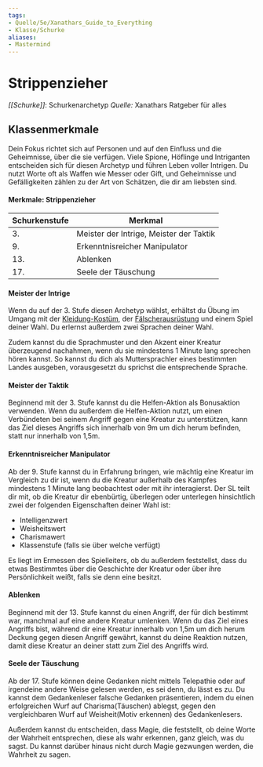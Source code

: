 ```yaml
---
tags: 
- Quelle/5e/Xanathars_Guide_to_Everything
- Klasse/Schurke
aliases: 
- Mastermind
---
```

# Strippenzieher
_[[Schurke]]_: Schurkenarchetyp
_Quelle:_ Xanathars Ratgeber für alles

## Klassenmerkmale
Dein Fokus richtet sich auf Personen und auf den Einfluss und die Geheimnisse, über die sie verfügen. Viele Spione, Höflinge und Intriganten entscheiden sich für diesen Archetyp und führen Leben voller Intrigen. Du nutzt Worte oft als Waffen wie Messer oder Gift, und Geheimnisse und Gefälligkeiten zählen zu der Art von Schätzen, die dir am liebsten sind.

#### Merkmale: Strippenzieher
| Schurkenstufe | Merkmal                                 |
| ------------- | --------------------------------------- |
| 3.            | Meister der Intrige, Meister der Taktik |
| 9.            | Erkenntnisreicher Manipulator           |
| 13.           | Ablenken                                |
| 17.           | Seele der Täuschung                     |

#### Meister der Intrige
Wenn du auf der 3. Stufe diesen Archetyp wählst, erhältst du Übung im Umgang mit der [Kleidung-Kostüm](../Gegenst%C3%A4nde/Kleidung-Kost%C3%BCm.md), der [Fälscherausrüstung](../../../Gegenstände/Fälscherausrüstung.md) und einem Spiel deiner Wahl. Du erlernst außerdem zwei Sprachen deiner Wahl.

Zudem kannst du die Sprachmuster und den Akzent einer Kreatur überzeugend nachahmen, wenn du sie mindestens 1 Minute lang sprechen hören kannst. So kannst du dich als Muttersprachler eines bestimmten Landes ausgeben, vorausgesetzt du sprichst die entsprechende Sprache.

#### Meister der Taktik
Beginnend mit der 3. Stufe kannst du die Helfen-Aktion als Bonusaktion verwenden. Wenn du außerdem die Helfen-Aktion nutzt, um einen Verbündeten bei seinem Angriff gegen eine Kreatur zu unterstützen, kann das Ziel dieses Angriffs sich innerhalb von 9m um dich herum befinden, statt nur innerhalb von 1,5m.

#### Erkenntnisreicher Manipulator
Ab der 9. Stufe kannst du in Erfahrung bringen, wie mächtig eine Kreatur im Vergleich zu dir ist, wenn du die Kreatur außerhalb des Kampfes mindestens 1 Minute lang beobachtest oder mit ihr interagierst. Der SL teilt dir mit, ob die Kreatur dir ebenbürtig, überlegen oder unterlegen hinsichtlich zwei der folgenden Eigenschaften deiner Wahl ist:

- Intelligenzwert
- Weisheitswert
- Charismawert
- Klassenstufe (falls sie über welche verfügt)

Es liegt im Ermessen des Spielleiters, ob du außerdem feststellst, dass du etwas Bestimmtes über die Geschichte der Kreatur oder über ihre Persönlichkeit weißt, falls sie denn eine besitzt.

#### Ablenken
Beginnend mit der 13. Stufe kannst du einen Angriff, der für dich bestimmt war, manchmal auf eine andere Kreatur umlenken. Wenn du das Ziel eines Angriffs bist, während dir eine Kreatur innerhalb von 1,5m um dich herum Deckung gegen diesen Angriff gewährt, kannst du deine Reaktion nutzen, damit diese Kreatur an deiner statt zum Ziel des Angriffs wird.

#### Seele der Täuschung
Ab der 17. Stufe können deine Gedanken nicht mittels Telepathie oder auf irgendeine andere Weise gelesen werden, es sei denn, du lässt es zu. Du kannst dem Gedankenleser falsche Gedanken präsentieren, indem du einen erfolgreichen Wurf auf Charisma(Täuschen) ablegst, gegen den vergleichbaren Wurf auf Weisheit(Motiv erkennen) des Gedankenlesers.

Außerdem kannst du entscheiden, dass Magie, die feststellt, ob deine Worte der Wahrheit entsprechen, diese als wahr erkennen, ganz gleich, was du sagst. Du kannst darüber hinaus nicht durch Magie gezwungen werden, die Wahrheit zu sagen.